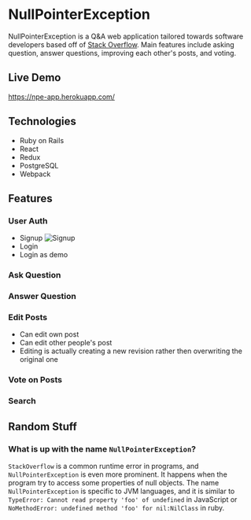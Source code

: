 # NullPointerException
NullPointerException is a Q&A web application tailored towards software developers based off of [Stack Overflow](http://stackoverflow.com/).
Main features include asking question, answer questions, improving each other's posts, and voting.

## Live Demo
https://npe-app.herokuapp.com/

## Technologies
- Ruby on Rails
- React
- Redux
- PostgreSQL
- Webpack

## Features
### User Auth
- Signup
![Signup](gibhub/signup.webp)
- Login
- Login as demo

### Ask Question


### Answer Question


### Edit Posts
- Can edit own post
- Can edit other people's post
- Editing is actually creating a new revision rather then overwriting the original one


### Vote on Posts


### Search

## Random Stuff

### What is up with the name `NullPointerException`?
`StackOverflow` is a common runtime error in programs, and `NullPointerException` is even more prominent.
It happens when the program try to access some properties of null objects.
The name `NullPointerException` is specific to JVM languages, and it is similar to
`TypeError: Cannot read property 'foo' of undefined` in JavaScript or
`NoMethodError: undefined method 'foo' for nil:NilClass` in ruby. 
